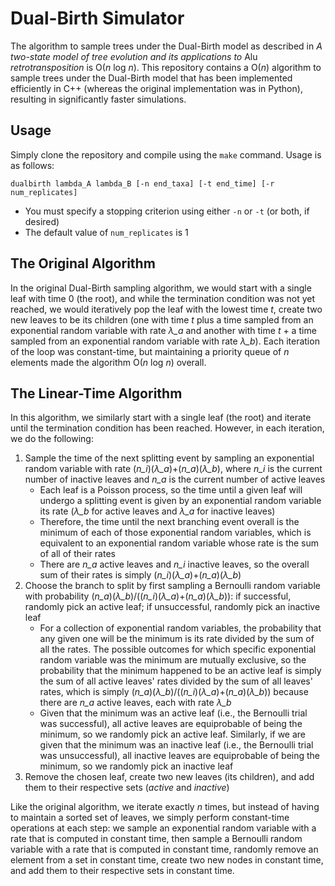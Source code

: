 # Dual-Birth Simulator
The algorithm to sample trees under the Dual-Birth model as described in *A two-state model of tree evolution and its applications to* Alu *retrotransposition* is O(*n* log *n*). This repository contains a O(*n*) algorithm to sample trees under the Dual-Birth model that has been implemented efficiently in C++ (whereas the original implementation was in Python), resulting in significantly faster simulations.

## Usage ##
Simply clone the repository and compile using the `make` command. Usage is as follows:

`dualbirth lambda_A lambda_B [-n end_taxa] [-t end_time] [-r num_replicates]`

* You must specify a stopping criterion using either `-n` or `-t` (or both, if desired)
* The default value of `num_replicates` is 1

## The Original Algorithm ##
In the original Dual-Birth sampling algorithm, we would start with a single leaf with time 0 (the root), and while the termination condition was not yet reached, we would iteratively pop the leaf with the lowest time *t*, create two new leaves to be its children (one with time *t* plus a time sampled from an exponential random variable with rate *λ_a* and another with time *t* + a time sampled from an exponential random variable with rate *λ_b*). Each iteration of the loop was constant-time, but maintaining a priority queue of *n* elements made the algorithm O(*n* log *n*) overall.

## The Linear-Time Algorithm ##
In this algorithm, we similarly start with a single leaf (the root) and iterate until the termination condition has been reached. However, in each iteration, we do the following:

1. Sample the time of the next splitting event by sampling an exponential random variable with rate (*n_i*)(*λ_a*)+(*n_a*)(*λ_b*), where *n_i* is the current number of inactive leaves and *n_a* is the current number of active leaves
    * Each leaf is a Poisson process, so the time until a given leaf will undergo a splitting event is given by an exponential random variable its rate (*λ_b* for active leaves and *λ_a* for inactive leaves)
    * Therefore, the time until the next branching event overall is the minimum of each of those exponential random variables, which is equivalent to an exponential random variable whose rate is the sum of all of their rates
    * There are *n_a* active leaves and *n_i* inactive leaves, so the overall sum of their rates is simply (*n_i*)(*λ_a*)+(*n_a*)(*λ_b*)
2. Choose the branch to split by first sampling a Bernoulli random variable with probability (*n_a*)(*λ_b*)/((*n_i*)(*λ_a*)+(*n_a*)(*λ_b*)): if successful, randomly pick an active leaf; if unsuccessful, randomly pick an inactive leaf
    * For a collection of exponential random variables, the probability that any given one will be the minimum is its rate divided by the sum of all the rates. The possible outcomes for which specific exponential random variable was the minimum are mutually exclusive, so the probability that the minimum happened to be an active leaf is simply the sum of all active leaves' rates divided by the sum of all leaves' rates, which is simply (*n_a*)(*λ_b*)/((*n_i*)(*λ_a*)+(*n_a*)(*λ_b*)) because there are *n_a* active leaves, each with rate *λ_b*
    * Given that the minimum was an active leaf (i.e., the Bernoulli trial was successful), all active leaves are equiprobable of being the minimum, so we randomly pick an active leaf. Similarly, if we are given that the minimum was an inactive leaf (i.e., the Bernoulli trial was unsuccessful), all inactive leaves are equiprobable of being the minimum, so we randomly pick an inactive leaf
3. Remove the chosen leaf, create two new leaves (its children), and add them to their respective sets (*active* and *inactive*)

Like the original algorithm, we iterate exactly *n* times, but instead of having to maintain a sorted set of leaves, we simply perform constant-time operations at each step: we sample an exponential random variable with a rate that is computed in constant time, then sample a Bernoulli random variable with a rate that is computed in constant time, randomly remove an element from a set in constant time, create two new nodes in constant time, and add them to their respective sets in constant time.